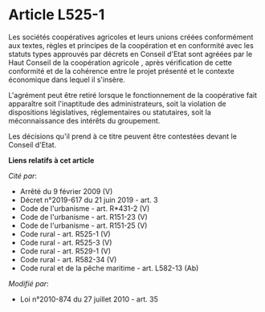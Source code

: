 # Article L525-1

Les sociétés coopératives agricoles et leurs unions créées conformément aux textes, règles et principes de la coopération et
en conformité avec les statuts types approuvés par décrets en Conseil d'Etat sont agréées par le Haut Conseil de la
coopération agricole  , après vérification de cette conformité et de la cohérence entre le projet présenté et le contexte
économique dans lequel il s'insère.

L'agrément peut être retiré lorsque le fonctionnement de la coopérative fait apparaître soit l'inaptitude des
administrateurs, soit la violation de dispositions législatives, réglementaires ou statutaires, soit la méconnaissance des
intérêts du groupement.

Les décisions qu'il prend à ce titre peuvent être contestées devant le Conseil d'Etat.

**Liens relatifs à cet article**

_Cité par_:

  - Arrêté du 9 février 2009 (V)
  - Décret n°2019-617 du 21 juin 2019 - art. 3
  - Code de l'urbanisme - art. R*431-2 (V)
  - Code de l'urbanisme - art. R151-23 (V)
  - Code de l'urbanisme - art. R151-25 (V)
  - Code rural - art. R525-1 (V)
  - Code rural - art. R525-3 (V)
  - Code rural - art. R529-1 (V)
  - Code rural - art. R582-34 (V)
  - Code rural et de la pêche maritime - art. L582-13 (Ab)

_Modifié par_:

  - Loi n°2010-874 du 27 juillet 2010 - art. 35
